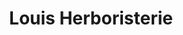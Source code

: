 ---
title: "Louis Herboristerie"
url: /charleville-mezieres/louis-herboristerie/
shop: herboriste
---